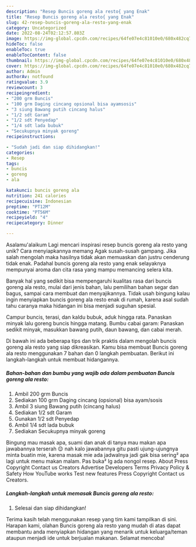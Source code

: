 ```yaml
---
description: "Resep Buncis goreng ala resto{ yang Enak"
title: "Resep Buncis goreng ala resto{ yang Enak"
slug: 42-resep-buncis-goreng-ala-resto-yang-enak
category: Uncategorized
date: 2022-08-24T02:12:57.803Z
image: https://img-global.cpcdn.com/recipes/64fe07e4c81010e0/680x482cq70/buncis-goreng-ala-resto-foto-resep-utama.jpg
hideToc: false
enableToc: true
enableTocContent: false
thumbnail: https://img-global.cpcdn.com/recipes/64fe07e4c81010e0/680x482cq70/buncis-goreng-ala-resto-foto-resep-utama.jpg
cover: https://img-global.cpcdn.com/recipes/64fe07e4c81010e0/680x482cq70/buncis-goreng-ala-resto-foto-resep-utama.jpg
author: Admin
authorAv: notfound
ratingvalue: 3.9
reviewcount: 3
recipeingredient:
- "200 grm Buncis"
- "100 grm Daging cincang opsional bisa ayamsosis"
- "3 siung Bawang putih cincang halus"
- "1/2 sdt Garam"
- "1/2 sdt Penyedap"
- "1/4 sdt lada bubuk"
- "Secukupnya minyak goreng"
recipeinstructions:

- "Sudah jadi dan siap dihidangkan!"
categories:
- Resep
tags:
- buncis
- goreng
- ala

katakunci: buncis goreng ala 
nutrition: 241 calories
recipecuisine: Indonesian
preptime: "PT12M"
cooktime: "PT56M"
recipeyield: "4"
recipecategory: Dinner

---
```



Asalamu'alaikum Lagi mencari inspirasi resep buncis goreng ala resto yang unik? Cara menyiapkannya memang Agak susah-susah gampang. Jika salah mengolah maka hasilnya tidak akan memuaskan dan justru cenderung tidak enak. Padahal buncis goreng ala resto yang enak selayaknya mempunyai aroma dan cita rasa yang mampu memancing selera kita.


Banyak hal yang sedikit bisa mempengaruhi kualitas rasa dari buncis goreng ala resto, mulai dari jenis bahan, lalu pemilihan bahan segar dan bagus, sampai cara membuat dan menyajikannya. Tidak usah bingung kalau ingin menyiapkan buncis goreng ala resto enak di rumah, karena asal sudah tahu caranya maka hidangan ini bisa menjadi suguhan spesial.

Campur buncis, terasi, dan kaldu bubuk, aduk hingga rata. Panaskan minyak lalu goreng buncis hingga matang. Bumbu cabai garam: Panaskan sedikit minyak, masukkan bawang putih, daun bawang, dan cabai merah.


Di bawah ini ada beberapa tips dan trik praktis dalam mengolah buncis goreng ala resto yang siap dikreasikan. Kamu bisa membuat Buncis goreng ala resto menggunakan 7 bahan dan 0 langkah pembuatan. Berikut ini langkah-langkah untuk membuat hidangannya.

<!--inarticleads1-->

##### Bahan-bahan dan bumbu yang wajib ada dalam pembuatan Buncis goreng ala resto:

1. Ambil 200 grm Buncis
1. Sediakan 100 grm Daging cincang (opsional) bisa ayam/sosis
1. Ambil 3 siung Bawang putih (cincang halus)
1. Sediakan 1/2 sdt Garam
1. Gunakan 1/2 sdt Penyedap
1. Ambil 1/4 sdt lada bubuk
1. Sediakan Secukupnya minyak goreng


Bingung mau masak apa, suami dan anak di tanya mau makan apa jawabannya terserah 😌 nah kalo jawabannya gitu pasti ujung-ujungnya minta buatin mie, karena masak mie ada jadwalnya jadi gak bisa sering² apa lagi untuk menu makan malam. Pas buka² Ig ada nongol resep. About Press Copyright Contact us Creators Advertise Developers Terms Privacy Policy &amp; Safety How YouTube works Test new features Press Copyright Contact us Creators. 

<!--inarticleads2-->

##### Langkah-langkah untuk memasak Buncis goreng ala resto:


1. Selesai dan siap dihidangkan!



Terima kasih telah menggunakan resep yang tim kami tampilkan di sini. Harapan kami, olahan Buncis goreng ala resto yang mudah di atas dapat membantu anda menyiapkan hidangan yang menarik untuk keluarga/teman ataupun menjadi ide untuk berjualan makanan. Selamat mencoba!

